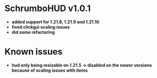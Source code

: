 # SchrumboHUD v1.0.1
- **added support for 1.21.8, 1.21.9 and 1.21.10**
- **fixed clickgui scaling issues**
- **did some refactoring**

# Known issues
- **hud only being resizable on 1.21.5 -> disabled on the newer versions because of scaling issues with items**


